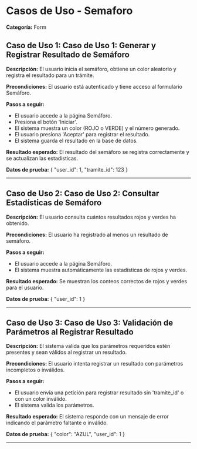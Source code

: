 # Casos de Uso - Semaforo

**Categoría:** Form

## Caso de Uso 1: Caso de Uso 1: Generar y Registrar Resultado de Semáforo

**Descripción:** El usuario inicia el semáforo, obtiene un color aleatorio y registra el resultado para un trámite.

**Precondiciones:**
El usuario está autenticado y tiene acceso al formulario Semáforo.

**Pasos a seguir:**
- El usuario accede a la página Semáforo.
- Presiona el botón 'Iniciar'.
- El sistema muestra un color (ROJO o VERDE) y el número generado.
- El usuario presiona 'Aceptar' para registrar el resultado.
- El sistema guarda el resultado en la base de datos.

**Resultado esperado:**
El resultado del semáforo se registra correctamente y se actualizan las estadísticas.

**Datos de prueba:**
{ "user_id": 1, "tramite_id": 123 }

---

## Caso de Uso 2: Caso de Uso 2: Consultar Estadísticas de Semáforo

**Descripción:** El usuario consulta cuántos resultados rojos y verdes ha obtenido.

**Precondiciones:**
El usuario ha registrado al menos un resultado de semáforo.

**Pasos a seguir:**
- El usuario accede a la página Semáforo.
- El sistema muestra automáticamente las estadísticas de rojos y verdes.

**Resultado esperado:**
Se muestran los conteos correctos de rojos y verdes para el usuario.

**Datos de prueba:**
{ "user_id": 1 }

---

## Caso de Uso 3: Caso de Uso 3: Validación de Parámetros al Registrar Resultado

**Descripción:** El sistema valida que los parámetros requeridos estén presentes y sean válidos al registrar un resultado.

**Precondiciones:**
El usuario intenta registrar un resultado con parámetros incompletos o inválidos.

**Pasos a seguir:**
- El usuario envía una petición para registrar resultado sin 'tramite_id' o con un color inválido.
- El sistema valida los parámetros.

**Resultado esperado:**
El sistema responde con un mensaje de error indicando el parámetro faltante o inválido.

**Datos de prueba:**
{ "color": "AZUL", "user_id": 1 }

---

